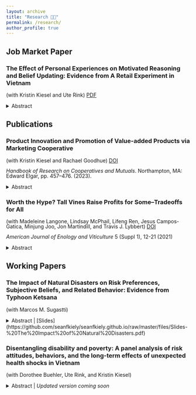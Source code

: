 ```yaml
---
layout: archive
title: "Research 🧑‍💻"
permalink: /research/
author_profile: true
---
```


<style>
p {
  line-height: 1;
}
</style>

## Job Market Paper

### The Effect of Personal Experiences on Motivated Reasoning and Belief Updating: Evidence from A Retail Experiment in Vietnam 
(with Kristin Kiesel and Ute Rink) [PDF](https://github.com/seanfkiely/seanfkiely.github.io/raw/master/files/Kiely%20Job%20Market%20Paper.pdf)
<details>
<summary>Abstract</summary>
<br>
Information provision can act as an effective quality signal preventing market failures. Food labels aim to reduce information asymmetries between consumers and producers, but evidence of their effectiveness is mixed. Past personal experiences can alter beliefs and affect how this information is engaged with, processed, and stored in memory. We implement a lab-in-the-field experiment in Vietnam to study the relative effectiveness of both a certified food safety label and retailer claim on purchasing decisions and belief updating and to evaluate the impact of two domain- and non-domain-specific personal experiences, illness from contaminated vegetables and exposure to chemical defoliants used in the Vietnam War, on food safety beliefs and information processing. We show that subjects exposed to chemical defoliants have significantly lower beliefs in food safety quality, while those who were ill do not hold these beliefs. This suggests that intense out-of-domain experiences can impact belief formation across domains. We find that individuals exposed to chemical defoliants employ several forms of motivated reasoning to avoid or misremember food safety information tied to these past experiences even at a financial cost. Our results suggest that individuals are motivated to maintain these beliefs as a means of self-preservation where the information processing costs of engaging with information tied to these experiences outweigh the perceived benefits. However, unbiased, disconfirmatory feedback mitigates the extent to which subjects engage in endogenous memory formation. This indicates a viable pathway to enhance policy design and information dissemination to improve decision-making and circumvent entrenched beliefs.
</details>

## Publications

### Product Innovation and Promotion of Value-added Products via Marketing Cooperative
(with Kristin Kiesel and Rachael Goodhue) [DOI](https://doi.org/10.4337/9781802202618.00042)

<i>Handbook of Research on Cooperatives and Mutuals</i>. Northampton, MA: Edward Elgar, pp. 457–476. (2023).
<details>
<summary>Abstract</summary>
<br>
'Marketing cooperatives (MCs) can have a competitive advantage over investor-owned firms (IOFs) when communicating complex qualities where information asymmetries exist between consumers and producers. For example, the cooperative business model lends credibility and authenticity to health, sustainability, and local production claims. We review the existing literature to discuss opportunities for cooperatives in modern agricultural markets characterized by increased product differentiation. Marketing orders (i.e., regulated producer organizations operating in select industries and geographic regions) can complement cooperatives’ investments in product innovation and brand-specific advertising, and we compare and contrast their actions with functions provided by MCs. A description of the efforts pursued by the Almond Board of California and Blue Diamond illustrates how coordinated producer and market research, product innovation, generic advertising, and brand promotion can ensure MCs' long-term growth and success. We conclude with a discussion of future data and research needs.
</details> 

### Worth the Hype? Tall Vines Raise Profits for Some–Tradeoffs for All
(with Madeleine Langone, Lindsay McPhail, Lifeng Ren, Jesus Campos-Gatica, Minjung Joo, Jon Martindill, and Travis J. Lybbert) [DOI](https://doi.org/10.5344/catalyst.2021.20009)

*American Journal of Enology and Viticulture* 5 (Suppl 1), 12-21 (2021)
<details>
<summary>Abstract</summary>
<br>
The sudden popularity of tall vines among grapegrowers took some nurseries
by surprise. Is this popularity rooted in economic reality? This analysis
quantifies the claimed benefits of tall vines relative to regular vines from the
grower’s perspective using a net present value (NPV) model. We leverage these
potted green vine value estimates to discuss the forces that explain the recent
emergence of tall vines in the California grape industry and their prospects for
the future.
</details>

## Working Papers

### The Impact of Natural Disasters on Risk Preferences, Subjective Beliefs, and Related Behavior: Evidence from Typhoon Ketsana 
(with Marcos M. Sugastti) <!--[Working Paper | Slides]--> <!--[Slides](https://github.com/seanfkiely/seanfkiely.github.io/raw/master/files/Slides-%20The%20Impact%20of%20Natural%20Disasters.pdf)-->

<details>
<summary>Abstract | <span> [Slides](https://github.com/seanfkiely/seanfkiely.github.io/raw/master/files/Slides-%20The%20Impact%20of%20Natural%20Disasters.pdf) </span> </summary>
<br>
We study how individuals' risk preferences, subjective beliefs about future shocks, and related behavior change following a natural disaster. We focus on the impact of Typhoon Ketsana in 2009—one of the most devastating storms to hit Southeast Asia in recent times. Our analysis reveals that individuals who were affected by the typhoon become more risk averse a year after landfall. This effect persists up to four years later. We base our findings on household-level panel data from Vietnam and a difference-in-differences strategy with a continuous treatment variable that exploits variation in the intensity of the typhoon. We conclude that a standard deviation (SD) increase in excess rainfall during the typhoon leads to a 0.23 SD increase in risk averseness one year after landfall, and a 0.24 SD increase four years after landfall. Moreover, individuals exposed to higher excess rainfall are more likely to believe that storms will not transpire in the following five years or will occur with reduced frequency. This result supports the view that the main observed effects on risk preferences indeed reflect updated risk attitudes, rather than changes in the subjective probability structure assigned to the occurrence of storms. Finally, we show that individuals exposed to the typhoon increase their insurance purchasing in the long term. Our paper contributes to the literature that empirically documents how negative shocks may alter risk preferences and helps illuminate the way climate-related hazards can induce changes in the attitudes and economic behavior of individuals.
</details>

### Disentangling disability and poverty: A panel analysis of risk attitudes, behaviors, and the long-term effects of unexpected health shocks in Vietnam
(with Dorothee Buehler, Ute Rink, and Kristin Kiesel) 
<details>
<summary>Abstract | <span style="font-style: italic;">Updated version coming soon</span></summary>
<br>
The livelihoods of households with a disabled member have been vastly underexamined in the existing literature, partly due to data limitations. Using unique household-level panel data from Vietnam, we investigate differences in the immediate effects of shocks on the income of households with a disabled member (DHs) and without a disabled member (NDHs) and the longer-term poverty dynamics of these households. Key to our analysis is that many of the disabilities reported in our data can be linked to the Vietnam War and exposure to chemical defoliants. When examining the immediate impact of shocks, we find that DHs are more resilient to each incremental health shock than NDHs, but more vulnerable when confronted with natural shocks (e.g., natural disasters, livestock diseases). While these immediate effects suggest that policies for DHs should offer assistance to cope with natural shocks, our poverty dynamics analysis paints a more nuanced picture. DHs are significantly more likely to have experienced chronic or transitory poverty when faced with additional health shocks than NDHs. Conversely, DHs are no more likely to end up in poverty than NDHs when faced with shocks outside of the health domain. Our analysis suggests that DHs have developed a greater resilience to health shocks, but the greater cumulative number of shocks experienced over time makes them more vulnerable to falling into poverty overall.
</details>

<!--## Works in Progress-->




